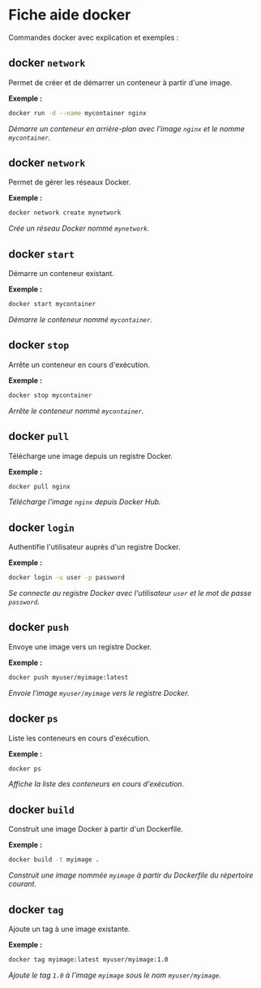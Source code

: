 # Fiche aide docker

Commandes docker avec explication et exemples :

## docker `network`

Permet de créer et de démarrer un conteneur à partir d'une image.

**Exemple :**
```bash
docker run -d --name mycontainer nginx
```
*Démarre un conteneur en arrière-plan avec l'image `nginx` et le nomme `mycontainer`.*

## docker `network`

Permet de gérer les réseaux Docker.

**Exemple :**
```bash
docker network create mynetwork
```
*Crée un réseau Docker nommé `mynetwork`.*

## docker `start`

Démarre un conteneur existant.

**Exemple :**
```bash
docker start mycontainer
```
*Démarre le conteneur nommé `mycontainer`.*

## docker `stop`

Arrête un conteneur en cours d'exécution.

**Exemple :**
```bash
docker stop mycontainer
```
*Arrête le conteneur nommé `mycontainer`.*

## docker `pull`

Télécharge une image depuis un registre Docker.

**Exemple :**
```bash
docker pull nginx
```
*Télécharge l'image `nginx` depuis Docker Hub.*

## docker `login`

Authentifie l'utilisateur auprès d'un registre Docker.

**Exemple :**
```bash
docker login -u user -p password
```
*Se connecte au registre Docker avec l'utilisateur `user` et le mot de passe `password`.*

## docker `push`

Envoye une image vers un registre Docker.

**Exemple :**
```bash
docker push myuser/myimage:latest
```
*Envoie l'image `myuser/myimage` vers le registre Docker.*

## docker `ps`

Liste les conteneurs en cours d'exécution.

**Exemple :**
```bash
docker ps
```
*Affiche la liste des conteneurs en cours d'exécution.*

## docker `build`

Construit une image Docker à partir d'un Dockerfile.

**Exemple :**
```bash
docker build -t myimage .
```
*Construit une image nommée `myimage` à partir du Dockerfile du répertoire courant.*

## docker `tag`

Ajoute un tag à une image existante.

**Exemple :**
```bash
docker tag myimage:latest myuser/myimage:1.0
```
*Ajoute le tag `1.0` à l'image `myimage` sous le nom `myuser/myimage`.*

